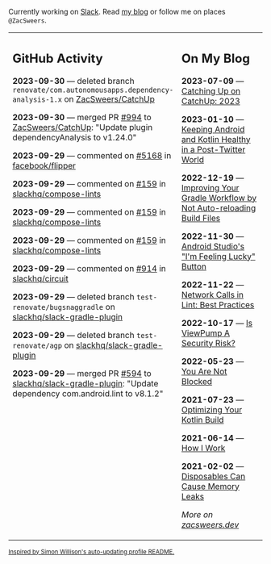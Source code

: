Currently working on [Slack](https://slack.com/). Read [my blog](https://zacsweers.dev/) or follow me on places `@ZacSweers`.

<table><tr><td valign="top" width="60%">

## GitHub Activity
<!-- githubActivity starts -->
**2023-09-30** — deleted branch `renovate/com.autonomousapps.dependency-analysis-1.x` on [ZacSweers/CatchUp](https://github.com/ZacSweers/CatchUp)

**2023-09-30** — merged PR [#994](https://github.com/ZacSweers/CatchUp/pull/994) to [ZacSweers/CatchUp](https://github.com/ZacSweers/CatchUp): "Update plugin dependencyAnalysis to v1.24.0"

**2023-09-29** — commented on [#5168](https://github.com/facebook/flipper/issues/5168#issuecomment-1741384971) in [facebook/flipper](https://github.com/facebook/flipper)

**2023-09-29** — commented on [#159](https://github.com/slackhq/compose-lints/pull/159#issuecomment-1741381535) in [slackhq/compose-lints](https://github.com/slackhq/compose-lints)

**2023-09-29** — commented on [#159](https://github.com/slackhq/compose-lints/pull/159#issuecomment-1741351894) in [slackhq/compose-lints](https://github.com/slackhq/compose-lints)

**2023-09-29** — commented on [#159](https://github.com/slackhq/compose-lints/pull/159#issuecomment-1741351395) in [slackhq/compose-lints](https://github.com/slackhq/compose-lints)

**2023-09-29** — commented on [#914](https://github.com/slackhq/circuit/issues/914#issuecomment-1741307900) in [slackhq/circuit](https://github.com/slackhq/circuit)

**2023-09-29** — deleted branch `test-renovate/bugsnaggradle` on [slackhq/slack-gradle-plugin](https://github.com/slackhq/slack-gradle-plugin)

**2023-09-29** — deleted branch `test-renovate/agp` on [slackhq/slack-gradle-plugin](https://github.com/slackhq/slack-gradle-plugin)

**2023-09-29** — merged PR [#594](https://github.com/slackhq/slack-gradle-plugin/pull/594) to [slackhq/slack-gradle-plugin](https://github.com/slackhq/slack-gradle-plugin): "Update dependency com.android.lint to v8.1.2"
<!-- githubActivity ends -->
</td><td valign="top" width="40%">

## On My Blog
<!-- blog starts -->
**2023-07-09** — [Catching Up on CatchUp: 2023](https://www.zacsweers.dev/catching-up-on-catchup-2023/)

**2023-01-10** — [Keeping Android and Kotlin Healthy in a Post-Twitter World](https://www.zacsweers.dev/keeping-android-healthy/)

**2022-12-19** — [Improving Your Gradle Workflow by Not Auto-reloading Build Files](https://www.zacsweers.dev/improving-your-workflow-by-not-auto-reloading-build-files/)

**2022-11-30** — [Android Studio's "I'm Feeling Lucky" Button](https://www.zacsweers.dev/android-studios-im-feeling-lucky-button/)

**2022-11-22** — [Network Calls in Lint: Best Practices](https://www.zacsweers.dev/network-calls-in-lint-best-practices/)

**2022-10-17** — [Is ViewPump A Security Risk?](https://www.zacsweers.dev/is-viewpump-a-security-risk/)

**2022-05-23** — [You Are Not Blocked](https://www.zacsweers.dev/you-are-not-blocked/)

**2021-07-23** — [Optimizing Your Kotlin Build](https://www.zacsweers.dev/optimizing-your-kotlin-build/)

**2021-06-14** — [How I Work](https://www.zacsweers.dev/how-i-work/)

**2021-02-02** — [Disposables Can Cause Memory Leaks](https://www.zacsweers.dev/disposables-can-cause-memory-leaks/)
<!-- blog ends -->
_More on [zacsweers.dev](https://zacsweers.dev/)_
</td></tr></table>

<sub><a href="https://simonwillison.net/2020/Jul/10/self-updating-profile-readme/">Inspired by Simon Willison's auto-updating profile README.</a></sub>